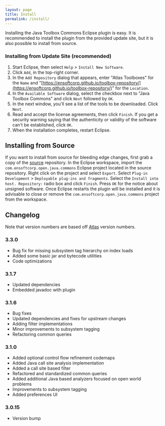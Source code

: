 ```yaml
---
layout: page
title: Install
permalink: /install/
---
```


Installing the Java Toolbox Commons Eclipse plugin is easy.  It is recommended to install the plugin from the provided update site, but it is also possible to install from source.
        
### Installing from Update Site (recommended)
1. Start Eclipse, then select `Help` &gt; `Install New Software`.
2. Click `Add`, in the top-right corner.
3. In the `Add Repository` dialog that appears, enter &quot;Atlas Toolboxes&quot; for the `Name` and &quot;[https://ensoftcorp.github.io/toolbox-repository/](https://ensoftcorp.github.io/toolbox-repository/)&quot; for the `Location`.
4. In the `Available Software` dialog, select the checkbox next to "Java Toolbox Commons" and click `Next` followed by `OK`.
5. In the next window, you'll see a list of the tools to be downloaded. Click `Next`.
6. Read and accept the license agreements, then click `Finish`. If you get a security warning saying that the authenticity or validity of the software can't be established, click `OK`.
7. When the installation completes, restart Eclipse.

## Installing from Source
If you want to install from source for bleeding edge changes, first grab a copy of the [source](https://github.com/EnSoftCorp/java-toolbox-commons) repository. In the Eclipse workspace, import the `com.ensoftcorp.open.java.commons` Eclipse project located in the source repository.  Right click on the project and select `Export`.  Select `Plug-in Development` &gt; `Deployable plug-ins and fragments`.  Select the `Install into host. Repository:` radio box and click `Finish`.  Press `OK` for the notice about unsigned software.  Once Eclipse restarts the plugin will be installed and it is advisable to close or remove the `com.ensoftcorp.open.java.commons` project from the workspace.

## Changelog
Note that version numbers are based off [Atlas](http://www.ensoftcorp.com/atlas/download/) version numbers.

### 3.3.0
- Bug fix for missing subsystem tag hierarchy on index loads
- Added some basic jar and bytecode utilities
- Code optimizations

### 3.1.7
- Updated dependencies
- Embedded javadoc with plugin

### 3.1.6
- Bug fixes
- Updated dependencies and fixes for upstream changes
- Adding filter implementations
- Minor improvements to subsystem tagging
- Refactoring common queries

### 3.1.0
- Added optional control flow refinement codemaps
- Added Java call site analysis implementation
- Added a call site based filter
- Refactored and standardized common queries
- Added additional Java based analyzers focused on open world problems
- Improvements to subsystem tagging
- Added preferences UI

### 3.0.15
- Version bump
